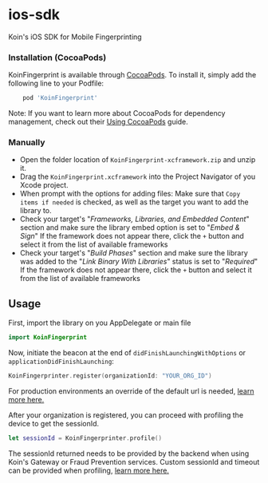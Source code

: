 # ios-sdk
Koin's iOS SDK for Mobile Fingerprinting

### Installation (CocoaPods)
KoinFingerprint is available through [CocoaPods](https://cocoapods.org/pods/KoinFingerprint). To install it, simply add the following line to your Podfile:
```ruby
    pod 'KoinFingerprint'
```
Note: If you want to learn more about CocoaPods for dependency management, check out their [Using CocoaPods](https://guides.cocoapods.org/using/using-cocoapods.html) guide.

### Manually

- Open the folder location of `KoinFingerprint-xcframework.zip` and unzip it.
- Drag the `KoinFingerprint.xcframework` into the Project Navigator of you Xcode project.
- When prompt with the options for adding files:
  Make sure that `Copy items if needed` is checked, as well as the target you want to add the library to.
- Check your target's "*Frameworks, Libraries, and Embedded Content*" section and make sure the library embed option is set to "*Embed & Sign*"
  If the framework does not appear there, click the `+` button and select it from the list of available frameworks
- Check your target's "*Build Phases*" section and make sure the library was added to the "*Link Binary With Libraries*" status is set to "*Required*"
  If the framework does not appear there, click the `+` button and select it from the list of available frameworks

## Usage

First, import the library on you AppDelegate or main file 
```swift
import KoinFingerprint
```

Now, initiate the beacon at the end of `didFinishLaunchingWithOptions` or `applicationDidFinishLaunching`:
```swift
KoinFingerprinter.register(organizationId: "YOUR_ORG_ID")
```
For production environments an override of the default url is needed, [learn more here.](https://github.com/koinlatam/ios-sdk/wiki/KoinFingerprint-Methods)

After your organization is registered, you can proceed with profiling the device to get the sessionId.
```swift
let sessionId = KoinFingerprinter.profile()
```
The sessionId returned needs to be provided by the backend when using Koin's Gateway or Fraud Prevention services.
Custom sessionId and timeout can be provided when profiling, [learn more here.](https://github.com/koinlatam/ios-sdk/wiki/KoinFingerprint-Methods)
